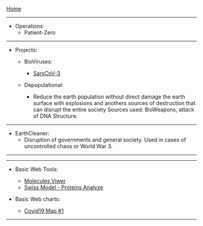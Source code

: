 [Home](/README.md)    

---  

- Operations:
  - Patient-Zero   

---   

- Projects:
  - BioViruses:
    - [SarsCoV-3](./biological/viruses/SarsCoV3/readme.md)    
  
  - Depopulational:
    - Reduce the earth population without direct damage the earth surface
      with explosions and anothers sources of destruction that can disrupt the entire society
       Sources used: BioWeapons, attack of DNA Structure.

---  

  - EarthCleaner:
    - Disruption of governments and general society.
      Used in cases of uncontrolled chaos or World War 3.

---   
---   

- Basic Web Tools:
  - [Molecules Viwer](https://molview.org/)
  - [Swiss Model - Proteins Analyze](https://swissmodel.expasy.org/interactive)

- Basic Web charts:
  - [Covid19 Map #1](https://covidvisualizer.com/)    

---   


